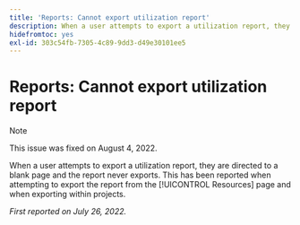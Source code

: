 ```yaml
---
title: 'Reports: Cannot export utilization report'
description: When a user attempts to export a utilization report, they are directed to a blank page and the report never exports this has been reported when attempting to export the report from the [!UICONTROL resources] page and when exporting within projects.
hidefromtoc: yes
exl-id: 303c54fb-7305-4c89-9dd3-d49e30101ee5
---
```

# Reports: Cannot export utilization report

>[!NOTE]
>
>This issue was fixed on August 4, 2022.

When a user attempts to export a utilization report, they are directed to a blank page and the report never exports. This has been reported when attempting to export the report from the [!UICONTROL Resources] page and when exporting within projects.

_First reported on July 26, 2022._
